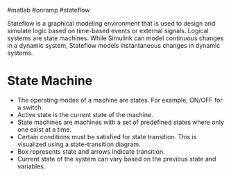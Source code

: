 #matlab #onramp #stateflow 

Stateflow is a graphical modeling environment that is used to design and simulate logic based on time-based events or external signals. Logical systems are state machines. 
While Simulink can model continuous changes in a dynamic system, Stateflow models instantaneous changes in dynamic systems.
# State Machine
- The operating modes of a machine are states. For example, ON/OFF for a switch.
- Active state is the current state of the machine.
- State machines are machines with a set of predefined states where only one exist at a time.
- Certain conditions must be satisfied for state transition. This is visualized using a state-transition diagram.
- Box represents state and arrows indicate transition.
- Current state of the system can vary based on the previous state and variables.